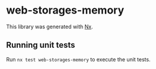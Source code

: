 # web-storages-memory

This library was generated with [Nx](https://nx.dev).

## Running unit tests

Run `nx test web-storages-memory` to execute the unit tests.

